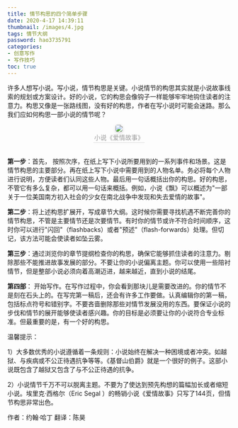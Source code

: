 ```yaml
---
title: 情节构思的四个简单步骤
date: 2020-4-17 14:39:11
thumbnail: /images/4.jpg
tags: 情节大纲
password: hao3735791
categories: 
- 创意写作
- 写作技巧
toc: true
---
```


许多人想写小说。写小说，情节构思是关键。小说情节的构思其实就是小说故事线索的规划或方案设计。好的小说，它的构思会像钩子一样能够牢牢地钩住读者的注意力。构思又像是一张路线图，没有好的构思，作者在写小说时可能会迷路。那么我们应如何构思一部小说的情节呢？

<center>
    <img style="border-radius: 0.3125em;
    box-shadow: 0 2px 4px 0 rgba(34,36,38,.12),0 2px 10px 0 rgba(34,36,38,.08);" 
    src="http://www.creativewriting.cn/outline.png">
    <br>
    <div style="color:orange; border-bottom: 1px solid #d9d9d9;
    display: inline-block;
    color: #999;
    padding: 2px;">小说《爱情故事》</div>
</center>
</br>

**第一步**：首先， 按照次序，在纸上写下小说所要用到的一系列事件和场景。这是情节构思的主要部分。再在纸上写下小说中需要用到的人物名单。务必将每个人物进行说明，方便读者们认同这些人物。最后用一句话概括出你的构思。好的构思，不管它有多么复杂，都可以用一句话来概括。例如，小说《飘》可以概述为"一部关于一位美国南方初入社会的少女在南北战争中发现和失去爱情的故事"。
<!-- more -->
**第二步**：将上述构思扩展开，写成章节大纲。这时候你需要寻找机遇不断完善你的情节构思，不管是主要情节还是次要情节。有时你的情节或许不符合时间顺序，这时你可以进行"闪回"（flashbacks）或者"预述"（flash-forwards）处理。但切记，该方法可能会使读者如坠云雾。

**第三步**：通过浏览你的章节提纲检查你的构思，确保它能够抓住读者的注意力。剔除那些不能推进故事发展的部分。不要让你的小说偏离主题。你可以使用一些陪衬情节，但是整部小说必须向着高潮迈进，越来越近，直到小说的结尾。

**第四部**： 开始写作。在写作过程中，你会看到那块儿是需要改进的。你的情节不是刻在石头上的。在写完第一稿后，还会有许多工作要做。认真编辑你的第一稿，包括标点符号和错别字。不要吝啬删除那些对情节发展没用的东西。要保证小说的步伐和情节的展开能够使读者感兴趣。你的目标是必须要让你的小说符合专业标准。但最重要的是，有一个好的构思。

温馨提示：

1）大多数优秀的小说遵循着一条规则：小说始终在解决一种困境或者冲突。如越狱、与疾病或不公正待遇抗争等等。《基督山伯爵》就是一个很好的例子。这部小说既包含了越狱又包含了与不公正待遇的抗争。

2）小说情节千万不可以脱离主题。不要为了使达到预先构想的篇幅加长或者缩短小说。埃里克·西格尔（Eric Segal ）的畅销小说《爱情故事》只写了144页，但情节构思非常出色。
 
作者：约翰·哈丁 翻译：陈昊





